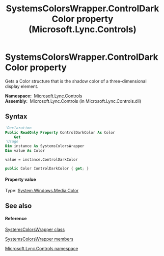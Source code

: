﻿---
title: SystemsColorsWrapper.ControlDarkColor property  (Microsoft.Lync.Controls)
TOCTitle: 'ControlDarkColor property '
ms:assetid: P:Microsoft.Lync.Controls.SystemsColorsWrapper.ControlDarkColor_DI_3_UC_OCS14MrefLyncWPF
ms:mtpsurl: https://msdn.microsoft.com/en-us/library/microsoft.lync.controls.systemscolorswrapper.controldarkcolor_di_3_uc_ocs14mreflyncwpf(v=office.15)
ms:contentKeyID: 48601534
ms.date: 07/28/2014
mtps_version: v=office.15
f1_keywords:
- Microsoft.Lync.Controls.SystemsColorsWrapper.ControlDarkColor
dev_langs:
- CSharp
- JScript
- VB
- other
---

# SystemsColorsWrapper.ControlDarkColor property

Gets a Color structure that is the shadow color of a three-dimensional display element.

**Namespace:**  [Microsoft.Lync.Controls](microsoft-lync-controls-namespace_1.md)  
**Assembly:**  Microsoft.Lync.Controls (in Microsoft.Lync.Controls.dll)

## Syntax

``` vb
'Declaration
Public ReadOnly Property ControlDarkColor As Color
    Get
'Usage
Dim instance As SystemsColorsWrapper
Dim value As Color

value = instance.ControlDarkColor
```

``` csharp
public Color ControlDarkColor { get; }
```

#### Property value

Type: [System.Windows.Media.Color](http://msdn2.microsoft.com/en-us/library/ms653055)  

## See also

#### Reference

[SystemsColorsWrapper class](systemscolorswrapper-class-microsoft-lync-controls_1.md)

[SystemsColorsWrapper members](systemscolorswrapper-members-microsoft-lync-controls_1.md)

[Microsoft.Lync.Controls namespace](microsoft-lync-controls-namespace_1.md)

